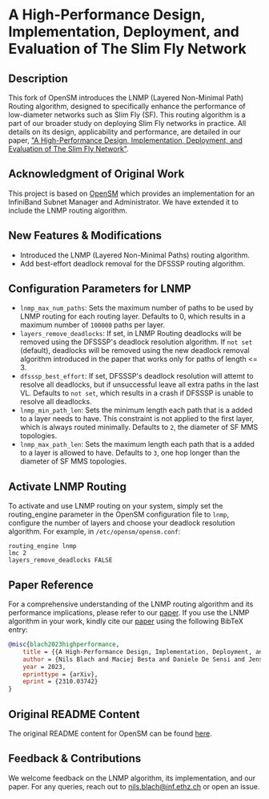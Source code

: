 A High-Performance Design, Implementation, Deployment, and Evaluation of The Slim Fly Network
=============================================================================================

## Description
This fork of OpenSM introduces the LNMP (Layered Non-Minimal Path) Routing algorithm, designed to specifically enhance the performance of low-diameter networks such as Slim Fly (SF). This routing algorithm is a part of our broader study on deploying Slim Fly networks in practice. All details on its design, applicability and performance, are detailed in our paper, ["A High-Performance Design, Implementation, Deployment, and Evaluation of The Slim Fly Network"](https://arxiv.org/pdf/2310.03742.pdf).


## Acknowledgment of Original Work
This project is based on [OpenSM](https://github.com/linux-rdma/opensm) which provides an implementation for an InfiniBand Subnet Manager and Administrator. We have extended it to include the LNMP routing algorithm.

## New Features & Modifications
- Introduced the LNMP (Layered Non-Minimal Paths) routing algorithm.
- Add best-effort deadlock removal for the DFSSSP routing algorithm.

## Configuration Parameters for LNMP

- `lnmp_max_num_paths`: Sets the maximum number of paths to be used by LNMP routing for each routing layer. Defaults to 0, which results in a maximum number of `100000` paths per layer.
- `layers_remove_deadlocks`: If set, in LNMP Routing deadlocks will be removed using the DFSSSP's deadlock resolution algorithm. If `not set` (default), deadlocks will be removed using the new deadlock removal algorithm introduced in the paper that works only for paths of length <= 3.
- `dfsssp_best_effort`: If set, DFSSSP's deadlock resolution will attemt to resolve all deadlocks, but if unsuccessful leave all extra paths in the last VL. Defaults to `not set`, which results in a crash if DFSSSP is unable to resolve all deadlocks.
- `lnmp_min_path_len`: Sets the minimum length each path that is a added to a layer needs to have. This constraint is not applied to the first layer, which is always routed minimally. Defaults to `2`, the diameter of SF MMS topologies.
- `lnmp_max_path_len`: Sets the maximum length each path that is a added to a layer is allowed to have. Defaults to `3`, one hop longer than the diameter of SF MMS topologies.


## Activate LNMP Routing
To activate and use LNMP routing on your system, simply set the routing_engine parameter in the OpenSM configuration file to `lnmp`, configure the number of layers and choose your deadlock resolution algorithm. For example, in `/etc/opensm/opensm.conf`:
```
routing_engine lnmp
lmc 2
layers_remove_deadlocks FALSE
```

## Paper Reference
For a comprehensive understanding of the LNMP routing algorithm and its performance implications, please refer to our [paper](https://arxiv.org/pdf/2310.03742.pdf). If you use the LNMP algorithm in your work, kindly cite our [paper](https://arxiv.org/pdf/2310.03742.pdf) using the following BibTeX entry:
```bibtex
@misc{blach2023highperformance,
    title = {{A High-Performance Design, Implementation, Deployment, and Evaluation of The Slim Fly Network}}, 
    author = {Nils Blach and Maciej Besta and Daniele De Sensi and Jens Domke and Hussein Harake and Shigang Li and Patrick Iff and Marek Konieczny and Kartik Lakhotia and Ales Kubicek and Marcel Ferrari and Fabrizio Petrini and Torsten Hoefler},
    year = 2023,
    eprinttype = {arXiv},
    eprint = {2310.03742}
}
```

## Original README Content
The original README content for OpenSM can be found [here](https://github.com/linux-rdma/opensm/blob/master/README).

## Feedback & Contributions
We welcome feedback on the LNMP algorithm, its implementation, and our paper.
For any queries, reach out to [nils.blach@inf.ethz.ch](mailto:nils.blach@inf.ethz.ch) or open an issue.